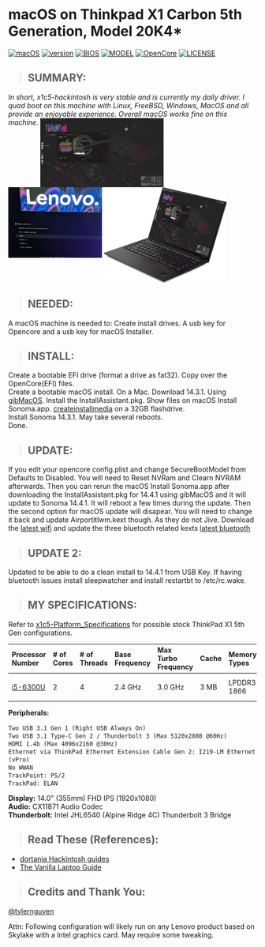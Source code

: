 # macOS on Thinkpad X1 Carbon 5th Generation, Model 20K4\*

[![macOS](https://img.shields.io/badge/macOS-Sonoma-A020F0.svg)](https://github.com/996icu/996.ICU/blob/master/LICENSE)
[![version](https://img.shields.io/badge/14.3.1-yellow)](https://github.com/996icu/996.ICU/blob/master/LICENSE)
[![BIOS](https://img.shields.io/badge/BIOS-1.66-red)](https://github.com/996icu/996.ICU/blob/master/LICENSE)
[![MODEL](https://img.shields.io/badge/Model-20K4*-red)](https://github.com/996icu/996.ICU/blob/master/LICENSE)
[![OpenCore](https://img.shields.io/badge/OpenCore-latest-green)](https://github.com/996icu/996.ICU/blob/master/LICENSE)
[![LICENSE](https://img.shields.io/badge/license-MIT-green.svg)](https://github.com/996icu/996.ICU/blob/master/LICENSE)


> ## SUMMARY:
*In short, x1c5-hackintosh is very stable and is currently my daily driver. I quad boot on this machine with Linux, FreeBSD, Windows, MacOS and all provide an enjoyable experience. Overall macOS works fine on this machine.*
<img style="vertical-align: top;" src="img/screenshot.png" alt="macOS" width="250">
<a href="https://github.com/anathonous/lenovo-grub-gentoo-theme"><img style="vertical-align: top;" src="img/grub.jpg" alt="grub" width="190"></a>
<img style="vertical-align: top;" src="img/thinkpad.png" alt="thinkpad" width="250">
> ## NEEDED:

A macOS machine is needed to: Create install drives. A usb key for Opencore and a usb key for macOS Installer.

> ## INSTALL:
Create a bootable EFI drive (format a drive as fat32). Copy over the OpenCore(EFI) files.<br>
Create a bootable macOS install. On a Mac. Download 14.3.1. Using [gibMacOS](https://github.com/corpnewt/gibMacOS). Install the InstallAssistant.pkg. Show files on macOS Install Sonoma.app. [createinstallmedia](https://support.apple.com/en-us/101578) on a 32GB flashdrive. <br>
Install Sonoma 14.3.1. May take several reboots. <br>
Done.<br>

>## UPDATE:
If you edit your opencore config.plist and change SecureBootModel from Defaults to Disabled. You will need to Reset NVRam and Clearn NVRAM afterwards. Then you can rerun the macOS Install Sonoma.app after downloading the InstallAssistant.pkg for 14.4.1 using gibMacOS and it will update to Sonoma 14.4.1. It will reboot a few times during the update. Then the second option for macOS update will disapear. You will need to change it back and update Airportitlwm.kext though. As they do not Jive. Download the [latest wifi](https://github.com/OpenIntelWireless/itlwm/releases/download/v2.3.0-alpha/AirportItlwm-Sonoma14.4-v2.3.0-DEBUG-alpha-e886ebb.zip) and update the three bluetooth related kexts [latest bluetooth](https://github.com/acidanthera/BrcmPatchRAM/releases)

>## UPDATE 2:
Updated to be able to do a clean install to 14.4.1 from USB Key. If having bluetooth issues install sleepwatcher and install restartbt to /etc/rc.wake.

> ## MY SPECIFICATIONS:

Refer to [x1c5-Platform_Specifications](https://github.com/B0hrer/thinkpad-x1c5-hackintosh/blob/master/docs/ThinkPad_X1_Carbon_5th_Gen_Spec.PDF) for possible stock ThinkPad X1 5th Gen configurations.

| Processor Number                                                                                                                   | # of Cores | # of Threads | Base Frequency | Max Turbo Frequency | Cache | Memory Types | Graphics      |
| :--------------------------------------------------------------------------------------------------------------------------------- | :--------- | :----------- | :------------- | :------------------ | :---- | :----------- | :------------ |
| [i5-6300U](https://ark.intel.com/content/www/us/en/ark/products/88190/intel-core-i5-6300u-processor-3m-cache-up-to-3-00-ghz.html) | 2          | 4            | 2.4 GHz        | 3.0 GHz             | 3 MB  | LPDDR3-1866  | Intel UHD 520 |

**Peripherals:**

```
Two USB 3.1 Gen 1 (Right USB Always On)
Two USB 3.1 Type-C Gen 2 / Thunderbolt 3 (Max 5120x2880 @60Hz)
HDMI 1.4b (Max 4096x2160 @30Hz)
Ethernet via ThinkPad Ethernet Extension Cable Gen 2: I219-LM Ethernet (vPro)
No WWAN
TrackPoint: PS/2
TrackPad: ELAN
```

**Display:**  14.0" (355mm) FHD IPS (1920x1080)<br>
**Audio:**  CX11871 Audio Codec<br>
**Thunderbolt:**  Intel JHL6540 (Alpine Ridge 4C) Thunderbolt 3 Bridge

> ## Read These (References):

- [dortania Hackintosh guides](https://github.com/dortania)
- [The Vanilla Laptop Guide](https://fewtarius.gitbook.io/laptopguide/)

> ## Credits and Thank You:

[@tylernguyen](https://github.com/tylernguyen/x1c6-hackintos)

Attn: Following configuration will likely run on any Lenovo product based on Skylake with a Intel graphics card. May require some tweaking.
